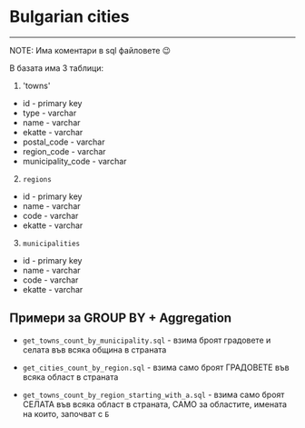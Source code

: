 # Bulgarian cities
---

NOTE: Има коментари в sql файловете :wink:


В базата има 3 таблици:

1. 'towns'
  - id - primary key
  - type - varchar
  - name - varchar
  - ekatte - varchar
  - postal_code - varchar
  - region_code - varchar
  - municipality_code - varchar

2. `regions`
  - id - primary key
  - name - varchar
  - code - varchar
  - ekatte - varchar

3. `municipalities`
  - id - primary key
  - name - varchar
  - code - varchar
  - ekatte - varchar


## Примери за GROUP BY + Aggregation

- `get_towns_count_by_municipality.sql` -  взима броят градовете и селата във всяка община в страната

- `get_cities_count_by_region.sql` -  взима само броят ГРАДОВЕТЕ във всяка област в страната

- `get_towns_count_by_region_starting_with_a.sql` -  взима само броят СЕЛАТА във всяка област в страната, САМО за областите, имената на които, започват с `Б`
